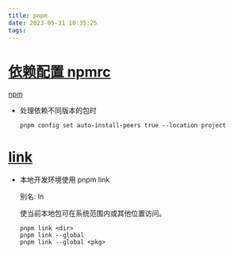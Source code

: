 ```yaml
---
title: pnpm
date: 2023-05-31 10:35:25
tags:
---
```


# [依赖配置 npmrc](https://pnpm.io/zh/npmrc)

[npm](https://docs.npmjs.com/cli/v6/configuring-npm/package-json)

- 处理依赖不同版本的包时

  ```
  pnpm config set auto-install-peers true --location project
  ```

# [link](https://pnpm.io/zh/cli/link)

- 本地开发环境使用 pnpm link

  别名: ln

  使当前本地包可在系统范围内或其他位置访问。

  ```
  pnpm link <dir>
  pnpm link --global
  pnpm link --global <pkg>
  ```
